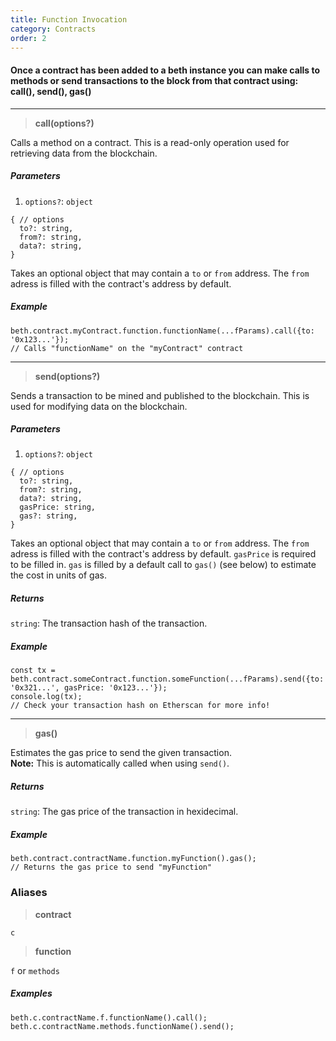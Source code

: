 ```yaml
---
title: Function Invocation
category: Contracts
order: 2
---
```


#### Once a contract has been added to a beth instance you can make calls to methods or send transactions to the block from that contract using:<br><b>call(), send(), gas()</b>

<hr>

> **call(options?)**

Calls a method on a contract. This is a read-only operation used for retrieving
data from the blockchain.

##### Parameters

1.  `options?`: `object`<br>

```
{ // options
  to?: string,
  from?: string,
  data?: string,
}
```

Takes an optional object that may contain a `to` or `from` address. The `from`
adress is filled with the contract's address by default.

##### Example

```
beth.contract.myContract.function.functionName(...fParams).call({to: '0x123...'});
// Calls "functionName" on the "myContract" contract
```

<hr>

> **send(options?)**

Sends a transaction to be mined and published to the blockchain. This is used
for modifying data on the blockchain.

##### Parameters

1.  `options?`: `object`<br>

```
{ // options
  to?: string,
  from?: string,
  data?: string,
  gasPrice: string,
  gas?: string,
}
```

Takes an optional object that may contain a `to` or `from` address. The `from`
adress is filled with the contract's address by default. `gasPrice` is required
to be filled in. `gas` is filled by a default call to `gas()` (see below) to
estimate the cost in units of gas.

##### Returns

`string`: The transaction hash of the transaction.

##### Example

```
const tx = beth.contract.someContract.function.someFunction(...fParams).send({to: '0x321...', gasPrice: '0x123...'});
console.log(tx);
// Check your transaction hash on Etherscan for more info!
```

<hr>

> **gas()**

Estimates the gas price to send the given transaction.<br> **Note:** This is
automatically called when using `send()`.

##### Returns

`string`: The gas price of the transaction in hexidecimal.

##### Example

```
beth.contract.contractName.function.myFunction().gas();
// Returns the gas price to send "myFunction"
```

### Aliases

> **contract**

`c`

> **function**

`f` or `methods`

##### Examples

`beth.c.contractName.f.functionName().call();`<br>
`beth.c.contractName.methods.functionName().send();`
